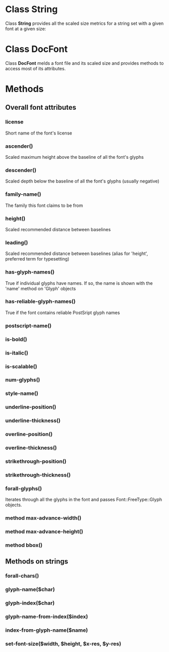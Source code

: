 Class String
============

Class **String** provides all the scaled size metrics for a string set with a given font at a given size:

Class DocFont
=============

Class **DocFont** melds a font file and its scaled size and provides methods to access most of its attributes.

Methods
=======

Overall font attributes 
------------------------

### license

Short name of the font's license

### ascender()

Scaled maximum height above the baseline of all the font's glyphs

### descender()

Scaled depth below the baseline of all the font's glyphs (usually negative)

### family-name()

The family this font claims to be from

### height()

Scaled recommended distance between baselines

### leading()

Scaled recommended distance between baselines (alias for 'height', preferred term for typesetting)

### has-glyph-names()

True if individual glyphs have names. If so, the name is shown with the 'name' method on 'Glyph' objects

### has-reliable-glyph-names()

True if the font contains reliable PostSript glyph names

### postscript-name()

### is-bold()

### is-italic()

### is-scalable()

### num-glyphs() 

### style-name()

### underline-position()

### underline-thickness()

### overline-position()

### overline-thickness()

### strikethrough-position()

### strikethrough-thickness()

### forall-glyphs()

Iterates through all the glyphs in the font and passes Font::FreeType::Glyph objects.

### method max-advance-width() 

### method max-advance-height() 

### method bbox() 

Methods on strings
------------------

### forall-chars()

### glyph-name($char)

### glyph-index($char)

### glyph-name-from-index($index)

### index-from-glyph-name($name)

### set-font-size($width, $height, $x-res, $y-res)

